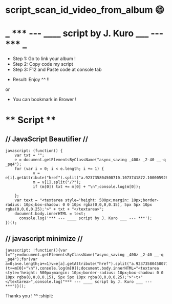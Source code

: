 # script_scan_id_video_from_album :smile:
# _ *** --- ____ script by J. Kuro ___ --- *** _

- Step 1: Go to link your album !
- Step 2: Copy code my script
- Step 3: F12 and Paste code at console tab
+ Result: Enjoy ^^ !!

or

- You can bookmark in Brower !

# ** Script **

## // JavaScript Beautifier //
```
javascript: (function() {
    var txt = "";
    e = document.getElementsByClassName("async_saving _400z _2-40 __-q _pq4");
    for (var i = 0; i < e.length; i += 1) {
            v = e[i].getAttribute("href").split("a.923735804500710.1073741872.100005928964492/");
            m = v[1].split("/?");
            if (m[0]) txt += m[0] + "\n";console.log(m[0]);
        
    };
    var text = "<textarea style='height: 500px;margin: 10px;border-radius: 10px;box-shadow: 0 0 10px rgba(0,0,0,0.15), 5px 5px 10px rgba(0,0,0,0.25);'>" + txt + "</textarea>";
    document.body.innerHTML = text;
	  console.log('*** --- ____ script by J. Kuro ___ --- ***');
})();
```
## // javascript minimize //

```
javascript: !function(){var t="";e=document.getElementsByClassName("async_saving _400z _2-40 __-q _pq4");for(var a=0;a<e.length;a+=1)v=e[a].getAttribute("href").split("a.923735804500710.1073741872.100005928964492/"),m=v[1].split("/?"),m[0]&&(t+=m[0]+"\n"),console.log(m[0]);document.body.innerHTML="<textarea style='height: 500px;margin: 10px;border-radius: 10px;box-shadow: 0 0 10px rgba(0,0,0,0.15), 5px 5px 10px rgba(0,0,0,0.25);'>"+t+"</textarea>",console.log("*** --- ____ script by J. Kuro ___ --- ***")}();
```

Thanks you ! ^^ :shipit:

